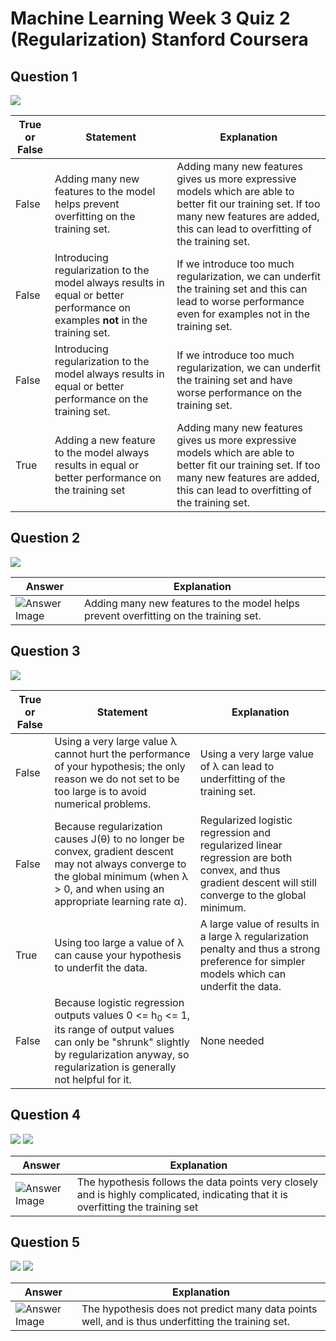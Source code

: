 # Machine Learning Week 3 Quiz 2 (Regularization) Stanford Coursera

Question 1
----------
![](https://github.com/mGalarnyk/datasciencecoursera/blob/master/Stanford_Machine_Learning/Week1/data/regularizationQ1.png)

True or False | Statement | Explanation 
--- | --- | ---
False | Adding many new features to the model helps prevent overfitting on the training set. | Adding many new features gives us more expressive models which are able to better fit our training set. If too many new features are added, this can lead to overfitting of the training set.
False | Introducing regularization to the model always results in equal or better performance on examples <b> not </b> in the training set. | If we introduce too much regularization, we can underfit the training set and this can lead to worse performance even for examples not in the training set.
False | Introducing regularization to the model always results in equal or better performance on the training set. | If we introduce too much regularization, we can underfit the training set and have worse performance on the training set.
True | Adding a new feature to the model always results in equal or better performance on the training set | Adding many new features gives us more expressive models which are able to better fit our training set. If too many new features are added, this can lead to overfitting of the training set.

Question 2
----------
![](https://github.com/mGalarnyk/datasciencecoursera/blob/master/Stanford_Machine_Learning/Week1/data/regularizationQ2.png)

Answer | Explanation 
--- | --- 
<img src="https://github.com/mGalarnyk/datasciencecoursera/blob/master/Stanford_Machine_Learning/Week1/data/regularizationQ2imageAnswer.png" alt="Answer Image"> | Adding many new features to the model helps prevent overfitting on the training set. 

Question 3
----------
![](https://github.com/mGalarnyk/datasciencecoursera/blob/master/Stanford_Machine_Learning/Week1/data/regularizationQ3.png)

True or False | Statement | Explanation 
--- | --- | ---
False | Using a very large value λ cannot hurt the performance of your hypothesis; the only reason we do not set to be too large is to avoid numerical problems. | Using a very large value of λ can lead to underfitting of the training set.
False | Because regularization causes J(θ) to no longer be convex, gradient descent may not always converge to the global minimum (when λ > 0, and when using an appropriate learning rate α). | Regularized logistic regression and regularized linear regression are both convex, and thus gradient descent will still converge to the global minimum.
True | Using too large a value of λ can cause your hypothesis to underfit the data.| A large value of results in a large λ regularization penalty and thus a strong preference for simpler models which can underfit the data.
False | Because logistic regression outputs values 0 <= h<sub>0</sub> <= 1, its range of output values can only be "shrunk" slightly by regularization anyway, so regularization is generally not helpful for it.  | None needed

Question 4
----------
![](https://github.com/mGalarnyk/datasciencecoursera/blob/master/Stanford_Machine_Learning/Week1/data/regularizationQ4p1.png)
![](https://github.com/mGalarnyk/datasciencecoursera/blob/master/Stanford_Machine_Learning/Week1/data/regularizationQ4p2.png)

Answer | Explanation 
--- | --- 
<img src="https://github.com/mGalarnyk/datasciencecoursera/blob/master/Stanford_Machine_Learning/Week1/data/regularizationq4imageAnswer.png" alt="Answer Image"> | The hypothesis follows the data points very closely and is highly complicated, indicating that it is overfitting the training set

Question 5
----------
![](https://github.com/mGalarnyk/datasciencecoursera/blob/master/Stanford_Machine_Learning/Week1/data/regularizationQ5p1.png)
![](https://github.com/mGalarnyk/datasciencecoursera/blob/master/Stanford_Machine_Learning/Week1/data/regularizationQ5p2.png)

Answer | Explanation 
--- | --- 
<img src="https://github.com/mGalarnyk/datasciencecoursera/blob/master/Stanford_Machine_Learning/Week1/data/regularizationq5imageAnswer.png" alt="Answer Image"> | The hypothesis does not predict many data points well, and is thus underfitting the training set.

